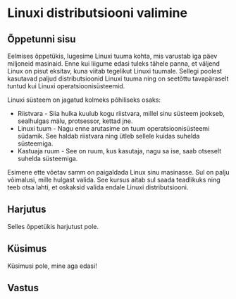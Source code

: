 # Linuxi distributsiooni valimine

## Õppetunni sisu

Eelmises õppetükis, lugesime Linuxi tuuma kohta, mis varustab iga päev miljoneid masinaid. Enne kui liigume edasi tuleks tähele panna, et väljend Linux on pisut eksitav, kuna viitab tegelikut Linuxi tuumale. Sellegi poolest kasutavad paljud distributsioonid Linuxi tuuma ning on seetõttu tavapäraselt tuntud kui Linuxi operatsioonisüsteemid.

Linuxi süsteem on jagatud kolmeks põhiliseks osaks:

<ul>
<li>Riistvara - Siia hulka kuulub kogu riistvara, millel sinu süsteem jookseb, sealhulgas mälu, protsessor, kettad jne.</li>
<li>Linuxi tuum - Nagu enne arutasime on tuum operatsioonisüsteemi südamik. See haldab riistvara ning ütleb sellele kuidas suhelda süsteemiga.</li>
<li>Kastuaja ruum - See on ruum, kus kasutaja, nagu sa ise, saab otseselt suhelda süsteemiga.</li>
</ul>

Esimene ette võetav samm on paigaldada Linux sinu masinasse. Sul on palju võimalusi, mille hulgast valida. See kursus aitab sul saada teadlikuks ning teeb otsa lahti, et oskaksid valida endale Linuxi distributsiooni.

## Harjutus

Selles õppetükis harjutust pole.

## Küsimus

Küsimusi pole, mine aga edasi!

## Vastus  

